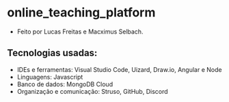 # online_teaching_platform

* Feito por Lucas Freitas e Macximus Selbach.

## Tecnologias usadas:

* IDEs e ferramentas: Visual Studio
  Code, Uizard, Draw.io, Angular e Node
* Linguagens: Javascript
* Banco de dados: MongoDB Cloud
* Organização e comunicação: Struso, GitHub, Discord
